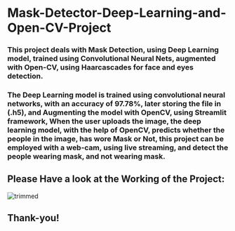 # Mask-Detector-Deep-Learning-and-Open-CV-Project

### This project deals with Mask Detection, using Deep Learning model, trained using Convolutional Neural Nets, augmented with Open-CV, using Haarcascades for face and eyes detection.
### The Deep Learning model is trained using convolutional neural networks, with an accuracy of 97.78%, later storing the file in (.h5), and Augmenting the model with OpenCV, using Streamlit framework, When the user uploads the image, the deep learning model, with the help of OpenCV, predicts whether the people in the image, has wore Mask or Not, this project can be employed with a web-cam, using live streaming, and detect the people wearing mask, and not wearing mask.

## Please Have a look at the Working of the Project:

![trimmed](https://user-images.githubusercontent.com/63406916/88526650-d1276080-d019-11ea-8948-6c5667bfc1c3.gif)

## Thank-you!
